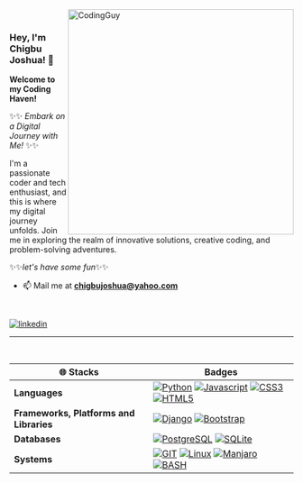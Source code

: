 <img align= "right" alt="CodingGuy" width="400" src="https://cdn.dribbble.com/users/1162077/screenshots/3848914/media/320984a9ca58b3c73274c9259ecf6de8.gif">

<br/>

### Hey, I'm Chigbu Joshua! 👋

**Welcome to my Coding Haven!**  

✨✨ *Embark on a Digital Journey with Me!* ✨✨

I'm a passionate coder and tech enthusiast, and this is where my digital journey unfolds.
Join me in exploring the realm of innovative solutions, creative coding, and problem-solving adventures.

✨✨*let's have some fun*✨✨

- 📫 Mail me at **chigbujoshua@yahoo.com**
 
<br/>

[![linkedin](https://img.shields.io/badge/linkedin-0A66C2?style=for-the-badge&logo=linkedin&logoColor=white)](https://www.linkedin.com/in/chigbujoshua/) 

<hr>
<br/>

| **🌐 Stacks** | Badges|
|--- | --- |
|**Languages**  |  [![Python](https://img.shields.io/badge/Python-3776AB?style=for-the-badge&logo=python&logoColor=white)](https://docs.python.org/3/) [![Javascript](https://img.shields.io/badge/JavaScript-F7DF1E?style=for-the-badge&logo=javascript&logoColor=black)](https://developer.mozilla.org/en-US/docs/Web/JavaScript) [![CSS3](https://img.shields.io/badge/CSS3-1572B6?style=for-the-badge&logo=css3&logoColor=white)](https://developer.mozilla.org/en-US/docs/Web/CSS) [![HTML5](https://img.shields.io/badge/HTML5-E34F26?style=for-the-badge&logo=html5&logoColor=white)](https://developer.mozilla.org/en-US/docs/Web/HTML)|
|**Frameworks, Platforms and Libraries**  |  [![Django](https://img.shields.io/badge/Django-092E20?style=for-the-badge&logo=django&logoColor=white)](https://docs.djangoproject.com/) [![Bootstrap](https://img.shields.io/badge/Bootstrap-563D7C?style=for-the-badge&logo=bootstrap&logoColor=white)](https://getbootstrap.com/docs/)|
|**Databases**  | [![PostgreSQL](https://img.shields.io/badge/PostgreSQL-316192?style=for-the-badge&logo=postgresql&logoColor=white)](https://www.postgresql.org/docs/) [![SQLite](https://img.shields.io/badge/SQLite-07405E?style=for-the-badge&logo=sqlite&logoColor=white)](https://www.sqlite.org/docs.html)|
|**Systems**  |  [![GIT](https://img.shields.io/badge/GIT-E44C30?style=for-the-badge&logo=git&logoColor=white)](https://git-scm.com/doc) [![Linux](https://img.shields.io/badge/Linux-FCC624?style=for-the-badge&logo=linux&logoColor=black)](https://opensource.com/resources/linux) [![Manjaro](https://img.shields.io/badge/manjaro-35BF5C?style=for-the-badge&logo=manjaro&logoColor=white)](https://docs.manjaro.org/) [![BASH](https://img.shields.io/badge/Shell_Script-121011?style=for-the-badge&logo=gnu-bash&logoColor=white)](https://www.gnu.org/software/bash/manual/bash.html)|
